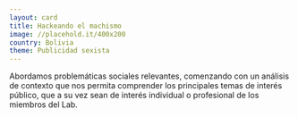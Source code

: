 ```yaml
---
layout: card
title: Hackeando el machismo
image: //placehold.it/400x200
country: Bolivia
theme: Publicidad sexista
---
```


Abordamos problemáticas sociales relevantes, comenzando con un análisis de contexto que nos permita comprender los principales temas de interés público, que a su vez sean de interés individual o profesional de los miembros del Lab.